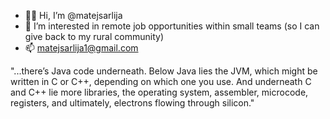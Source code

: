 - 🙇🏼 Hi, I’m @matejsarlija
- 🚵 I’m interested in remote job opportunities within small teams
     (so I can give back to my rural community)
- 📫 matejsarlija1@gmail.com

"...there’s Java code underneath. Below Java lies the JVM, which might be written in C or C++, depending on which one you use. And underneath C and C++ lie more libraries, the operating system, assembler, microcode, registers, and ultimately, electrons flowing through silicon."
